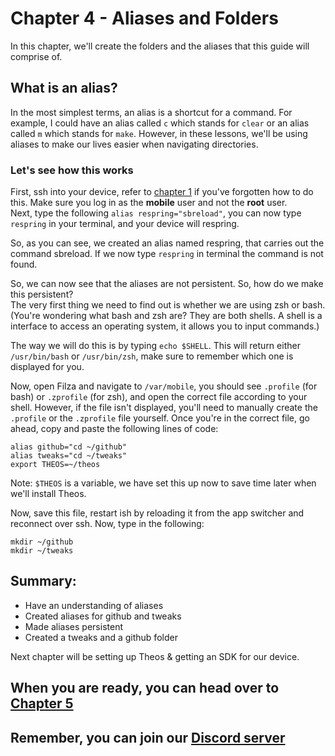 # Chapter 4 - Aliases and Folders
In this chapter, we'll create the folders and the aliases that this guide will comprise of.

## What is an alias?
In the most simplest terms, an alias is a shortcut for a command. For example, I could have an alias called `c` which stands for `clear` or an alias called `m` which stands for `make`. However, in these lessons, we'll be using aliases to make our lives easier when navigating directories.

### Let's see how this works
First, ssh into your device, refer to [chapter 1](https://github.com/demhademha/tweak-development-guide/blob/master/chapter-1.md) if you've forgotten how to do this. Make sure you log in as the **mobile** user and not the **root** user.\
Next, type the following `alias respring="sbreload"`, you can now type `respring` in your terminal, and your device will respring.

So, as you can see, we created an alias named respring, that carries out the command sbreload. If we now type `respring` in terminal the command is not found.

So, we can now see that the aliases are not persistent. So, how do we make this persistent?\
The very first thing we need to find out is whether we are using zsh or bash. (You're wondering what bash and zsh are? They are both shells. A shell is a interface to access an operating system, it allows you to input commands.)

The way we will do this is by typing `echo $SHELL`.
This will return either `/usr/bin/bash` or `/usr/bin/zsh`, make sure to remember which one is displayed for you.

Now, open Filza and navigate to `/var/mobile`, you should see `.profile` (for bash) or `.zprofile` (for zsh), and open the correct file according to your shell. However, if the file isn't displayed, you'll need to manually create the `.profile` or the `.zprofile` file yourself.
Once you're in the correct file, go ahead, copy and paste the following lines of code:
```
alias github="cd ~/github"
alias tweaks="cd ~/tweaks"
export THEOS=~/theos
```
Note: `$THEOS` is a variable, we have set this up now to save time later when we'll install Theos.

Now, save this file, restart ish by reloading it from the app switcher and reconnect over ssh. Now, type in the following:
```
mkdir ~/github
mkdir ~/tweaks
```

## Summary:
* Have an understanding of aliases
* Created aliases for github and tweaks
* Made aliases persistent
* Created a tweaks and a github folder

Next chapter will be setting up Theos & getting an SDK for our device.

## When you are ready, you can head over to [Chapter 5](https://github.com/demhademha/tweak-development-guide/blob/master/chapter-5.md)

## Remember, you can join our [Discord server](https://discord.gg/nX7c4VZnBu)
